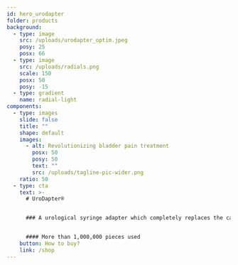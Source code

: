 ```yaml
---
id: hero_urodapter
folder: products
background:
  - type: image
    src: /uploads/urodapter_optim.jpeg
    posy: 25
    posx: 66
  - type: image
    src: /uploads/radials.png
    scale: 150
    posx: 50
    posy: -15
  - type: gradient
    name: radial-light
components:
  - type: images
    slide: false
    title: ""
    shape: default
    images:
      - alt: Revolutionizing bladder pain treatment
        posx: 50
        posy: 50
        text: ""
        src: /uploads/tagline-pic-wider.png
    ratio: 50
  - type: cta
    text: >-
      # UroDapter®


      ### A urological syringe adapter which completely replaces the catheter: it enables painless and complication-free bladder instillation


      #### More than 1,000,000 pieces used
    button: How to buy?
    link: /shop
---
```

